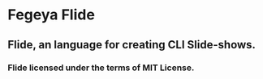 # Fegeya Flide
## Flide, an language for creating CLI Slide-shows.

### Flide licensed under the terms of MIT License.
